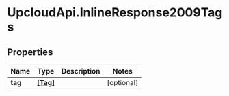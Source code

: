 # UpcloudApi.InlineResponse2009Tags

## Properties
Name | Type | Description | Notes
------------ | ------------- | ------------- | -------------
**tag** | [**[Tag]**](Tag.md) |  | [optional] 


